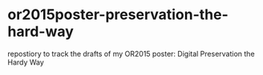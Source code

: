 # or2015poster-preservation-the-hard-way
repostiory to track the drafts of my OR2015 poster: Digital Preservation the Hardy Way
